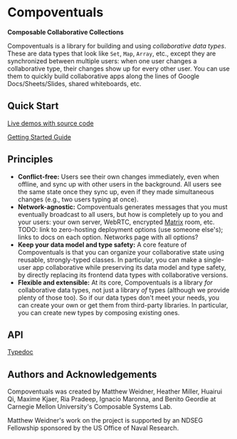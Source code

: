 # Compoventuals

**Composable Collaborative Collections**

Compoventuals is a library for building and using _collaborative data types_. These are data types that look like `Set`, `Map`, `Array`, etc., except they are synchronized between multiple users: when one user changes a collaborative type, their changes show up for every other user. You can use them to quickly build collaborative apps along the lines of Google Docs/Sheets/Slides, shared whiteboards, etc.

## Quick Start

[Live demos with source code](TODO)

[Getting Started Guide](./getting_started_guide.md)

## Principles

- **Conflict-free:** Users see their own changes immediately, even when offline, and sync up with other users in the background. All users see the same state once they sync up, even if they made simultaneous changes (e.g., two users typing at once).
- **Network-agnostic:** Compoventuals generates messages that you must eventually broadcast to all users, but how is completely up to you and your users: your own server, WebRTC, encrypted [Matrix](matrix.org) room, etc. TODO: link to zero-hosting deployment options (use someone else's); links to docs on each option. Networks page with all options?
- **Keep your data model and type safety:** A core feature of Compoventuals is that you can organize your collaborative state using reusable, strongly-typed classes. In particular, you can make a single-user app collaborative while preserving its data model and type safety, by directly replacing its frontend data types with collaborative versions.
- **Flexible and extensible:** At its core, Compoventuals is a library _for_ collaborative data types, not just a library _of_ types (although we provide plenty of those too). So if our data types don't meet your needs, you can create your own or get them from third-party libraries. In particular, you can create new types by composing existing ones.

## API

[Typedoc](./typedoc)

## Authors and Acknowledgements

Compoventuals was created by Matthew Weidner, Heather Miller, Huairui Qi, Maxime Kjaer, Ria Pradeep, Ignacio Maronna, and Benito Geordie at Carnegie Mellon University's Composable Systems Lab.

Matthew Weidner's work on the project is supported by an NDSEG Fellowship sponsored by the US Office of Naval Research.
